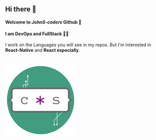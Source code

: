 ## Hi there 👋
#### Welcome to *JohnS-coders* Github 🔭
####
#### I am **DevOps** and **FullStack** :technologist:
I work on the Languages you will see in my repos.
But I'm interested in **React-Native** and **React especially**.
# ![coder-style](coder-style.png)

<!--
**JohnS-coder/JohnS-coder** is a ✨ _special_ ✨ repository because its `README.md` (this file) appears on your GitHub profile.

Here are some ideas to get you started:

- 🔭 I’m currently working on ...
- 🌱 I’m currently learning ...
- 👯 I’m looking to collaborate on ...
- 🤔 I’m looking for help with ...
- 💬 Ask me about ...
- 📫 How to reach me: ...
- 😄 Pronouns: ...
- ⚡ Fun fact: ...
-->

